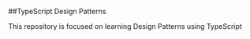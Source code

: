 ##TypeScript Design Patterns

This repository is focused on learning Design Patterns using TypeScript